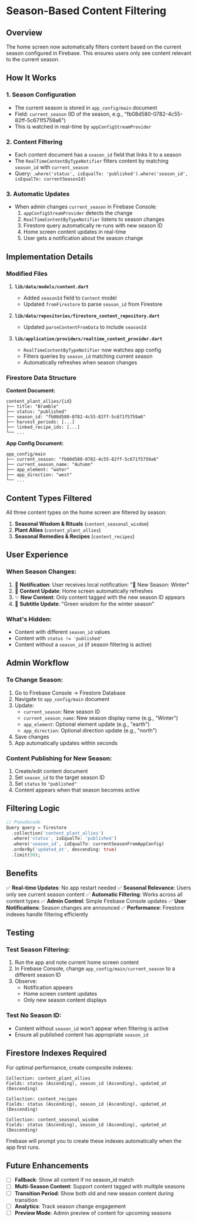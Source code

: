 # Season-Based Content Filtering

## Overview
The home screen now automatically filters content based on the current season configured in Firebase. This ensures users only see content relevant to the current season.

## How It Works

### 1. **Season Configuration**
- The current season is stored in `app_config/main` document
- Field: `current_season` (ID of the season, e.g., "fb08d580-0782-4c55-82ff-5c671f5759a6")
- This is watched in real-time by `appConfigStreamProvider`

### 2. **Content Filtering**
- Each content document has a `season_id` field that links it to a season
- The `RealTimeContentByTypeNotifier` filters content by matching `season_id` with `current_season`
- Query: `.where('status', isEqualTo: 'published').where('season_id', isEqualTo: currentSeasonId)`

### 3. **Automatic Updates**
- When admin changes `current_season` in Firebase Console:
  1. `appConfigStreamProvider` detects the change
  2. `RealTimeContentByTypeNotifier` listens to season changes
  3. Firestore query automatically re-runs with new season ID
  4. Home screen content updates in real-time
  5. User gets a notification about the season change

## Implementation Details

### Modified Files

1. **`lib/data/models/content.dart`**
   - Added `seasonId` field to `Content` model
   - Updated `fromFirestore` to parse `season_id` from Firestore

2. **`lib/data/repositories/firestore_content_repository.dart`**
   - Updated `parseContentFromData` to include `seasonId`

3. **`lib/application/providers/realtime_content_provider.dart`**
   - `RealTimeContentByTypeNotifier` now watches app config
   - Filters queries by `season_id` matching current season
   - Automatically refreshes when season changes

### Firestore Data Structure

**Content Document:**
```
content_plant_allies/{id}
├── title: "Bramble"
├── status: "published"
├── season_id: "fb08d580-0782-4c55-82ff-5c671f5759a6"
├── harvest_periods: [...]
├── linked_recipe_ids: [...]
└── ...
```

**App Config Document:**
```
app_config/main
├── current_season: "fb08d580-0782-4c55-82ff-5c671f5759a6"
├── current_season_name: "Autumn"
├── app_element: "water"
├── app_direction: "west"
└── ...
```

## Content Types Filtered

All three content types on the home screen are filtered by season:
1. **Seasonal Wisdom & Rituals** (`content_seasonal_wisdom`)
2. **Plant Allies** (`content_plant_allies`)
3. **Seasonal Remedies & Recipes** (`content_recipes`)

## User Experience

### When Season Changes:
1. 📱 **Notification**: User receives local notification: "🍂 New Season: Winter"
2. 🔄 **Content Update**: Home screen automatically refreshes
3. ✨ **New Content**: Only content tagged with the new season ID appears
4. 📝 **Subtitle Update**: "Green wisdom for the winter season"

### What's Hidden:
- Content with different `season_id` values
- Content with `status != 'published'`
- Content without a `season_id` (if season filtering is active)

## Admin Workflow

### To Change Season:
1. Go to Firebase Console → Firestore Database
2. Navigate to `app_config/main` document
3. Update:
   - `current_season`: New season ID
   - `current_season_name`: New season display name (e.g., "Winter")
   - `app_element`: Optional element update (e.g., "earth")
   - `app_direction`: Optional direction update (e.g., "north")
4. Save changes
5. App automatically updates within seconds

### Content Publishing for New Season:
1. Create/edit content document
2. Set `season_id` to the target season ID
3. Set `status` to `"published"`
4. Content appears when that season becomes active

## Filtering Logic

```dart
// Pseudocode
Query query = firestore
  .collection('content_plant_allies')
  .where('status', isEqualTo: 'published')
  .where('season_id', isEqualTo: currentSeasonFromAppConfig)
  .orderBy('updated_at', descending: true)
  .limit(50);
```

## Benefits

✅ **Real-time Updates**: No app restart needed
✅ **Seasonal Relevance**: Users only see current season content
✅ **Automatic Filtering**: Works across all content types
✅ **Admin Control**: Simple Firebase Console updates
✅ **User Notifications**: Season changes are announced
✅ **Performance**: Firestore indexes handle filtering efficiently

## Testing

### Test Season Filtering:
1. Run the app and note current home screen content
2. In Firebase Console, change `app_config/main/current_season` to a different season ID
3. Observe:
   - Notification appears
   - Home screen content updates
   - Only new season content displays

### Test No Season ID:
- Content without `season_id` won't appear when filtering is active
- Ensure all published content has appropriate `season_id`

## Firestore Indexes Required

For optimal performance, create composite indexes:

```
Collection: content_plant_allies
Fields: status (Ascending), season_id (Ascending), updated_at (Descending)

Collection: content_recipes
Fields: status (Ascending), season_id (Ascending), updated_at (Descending)

Collection: content_seasonal_wisdom
Fields: status (Ascending), season_id (Ascending), updated_at (Descending)
```

Firebase will prompt you to create these indexes automatically when the app first runs.

## Future Enhancements

- [ ] **Fallback**: Show all content if no season_id match
- [ ] **Multi-Season Content**: Support content tagged with multiple seasons
- [ ] **Transition Period**: Show both old and new season content during transition
- [ ] **Analytics**: Track season change engagement
- [ ] **Preview Mode**: Admin preview of content for upcoming seasons
